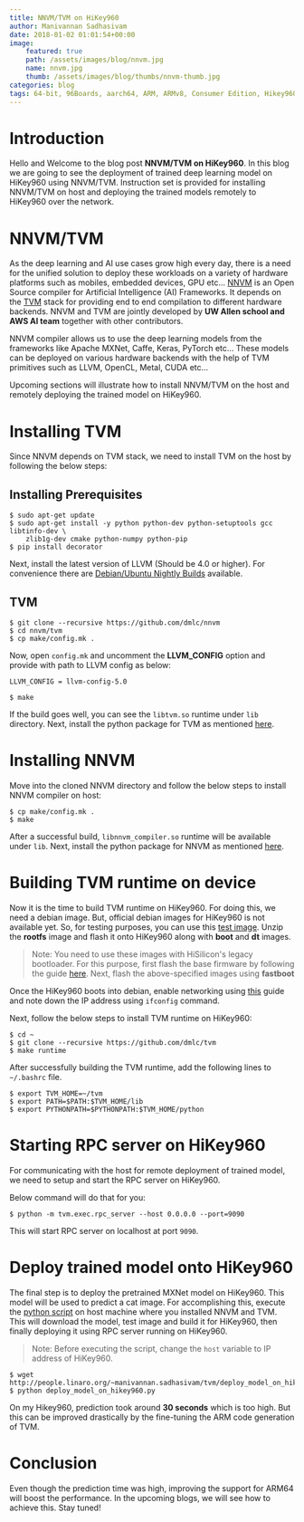 ```yaml
---
title: NNVM/TVM on HiKey960
author: Manivannan Sadhasivam
date: 2018-01-02 01:01:54+00:00
image:
    featured: true
    path: /assets/images/blog/nnvm.jpg
    name: nnvm.jpg
    thumb: /assets/images/blog/thumbs/nnvm-thumb.jpg
categories: blog
tags: 64-bit, 96Boards, aarch64, ARM, ARMv8, Consumer Edition, Hikey960, Linaro, Linux, NNVM, TVM, AI, TensorFlow, MxNet
---
```


# **Introduction**

Hello and Welcome to the blog post **NNVM/TVM on HiKey960**. In this
blog we are going to see the deployment of trained deep learning model
on HiKey960 using NNVM/TVM. Instruction set is provided for installing
NNVM/TVM on host and deploying the trained models remotely to HiKey960
over the network.

# NNVM/TVM

As the deep learning and AI use cases grow high every day, there is a need
for the unified solution to deploy these workloads on a variety of hardware
platforms such as mobiles, embedded devices, GPU etc... [NNVM](https://github.com/dmlc/nnvm)
is an Open Source compiler for Artificial Intelligence (AI) Frameworks.
It depends on the [TVM](https://github.com/dmlc/tvm/tree/52871592db15b0354e706724ee110338fc1bb7bc)
stack for providing end to end compilation to different hardware backends.
NNVM and TVM are jointly developed by **UW Allen school and AWS AI team**
together with other contributors.

NNVM compiler allows us to use the deep learning models from the frameworks
like Apache MXNet, Caffe, Keras, PyTorch etc... These models can be deployed
on various hardware backends with the help of TVM primitives such as LLVM, 
OpenCL, Metal, CUDA etc...

Upcoming sections will illustrate how to install NNVM/TVM on the host and
remotely deploying the trained model on HiKey960.

# Installing TVM

Since NNVM depends on TVM stack, we need to install TVM on the host by
following the below steps:

## Installing Prerequisites

```shell
$ sudo apt-get update
$ sudo apt-get install -y python python-dev python-setuptools gcc libtinfo-dev \
    zlib1g-dev cmake python-numpy python-pip
$ pip install decorator
```

Next, install the latest version of LLVM (Should be 4.0 or higher). For convenience
there are [Debian/Ubuntu Nightly Builds](https://apt.llvm.org/) available.

## TVM

```shell
$ git clone --recursive https://github.com/dmlc/nnvm
$ cd nnvm/tvm
$ cp make/config.mk .
```
Now, open `config.mk` and uncomment the **LLVM_CONFIG** option and provide with
path to LLVM config as below:

```shell
LLVM_CONFIG = llvm-config-5.0
```

```shell
$ make
```
If the build goes well, you can see the `libtvm.so` runtime under `lib` directory.
Next, install the python package for TVM as mentioned [here](https://github.com/dmlc/tvm/blob/master/docs/how_to/install.md#python-package-installation).

# Installing NNVM

Move into the cloned NNVM directory and follow the below steps to install
NNVM compiler on host:

```shell
$ cp make/config.mk .
$ make
```

After a successful build, `libnnvm_compiler.so` runtime will be available under `lib`.
Next, install the python package for NNVM as mentioned [here](https://github.com/dmlc/nnvm/blob/master/docs/how_to/install.md#python-package-installation).

# Building TVM runtime on device

Now it is the time to build TVM runtime on HiKey960. For doing this, we need
a debian image. But, official debian images for HiKey960 is not available yet.
So, for testing purposes, you can use this [test image](http://people.linaro.org/~guodong.xu/myupload/hikey960/build.debian.0509/).
Unzip the **rootfs** image and flash it onto HiKey960 along with **boot** and
**dt** images.

> Note: You need to use these images with HiSilicon's legacy bootloader. For
>       this purpose, first flash the base firmware by following the guide
>       [here](https://github.com/96boards-hikey/tools-images-hikey960#base-firmware-files-and-installation).
>    Next, flash the above-specified images using **fastboot**

Once the HiKey960 boots into debian, enable networking using [this](https://github.com/96boards/documentation/blob/master/ConsumerEdition/guides/wifi_commandline.md)
guide and note down the IP address using `ifconfig` command.

Next, follow the below steps to install TVM runtime on HiKey960:

```shell
$ cd ~
$ git clone --recursive https://github.com/dmlc/tvm
$ make runtime
```

After successfully building the TVM runtime, add the following lines
to `~/.bashrc` file.

```shell
$ export TVM_HOME=~/tvm
$ export PATH=$PATH:$TVM_HOME/lib
$ export PYTHONPATH=$PYTHONPATH:$TVM_HOME/python
```

# Starting RPC server on HiKey960

For communicating with the host for remote deployment of trained model, we
need to setup and start the RPC server on HiKey960.

Below command will do that for you:

```shell
$ python -m tvm.exec.rpc_server --host 0.0.0.0 --port=9090
```

This will start RPC server on localhost at port `9090`.

# Deploy trained model onto HiKey960

The final step is to deploy the pretrained MXNet model on HiKey960. This model
will be used to predict a cat image. For accomplishing this, execute the
[python script](http://people.linaro.org/~manivannan.sadhasivam/tvm/deploy_model_on_hikey960.py)
on host machine where you installed NNVM and TVM. This will download the
model, test image and build it for HiKey960, then finally deploying it using
RPC server running on HiKey960.

> Note: Before executing the script, change the `host` variable to IP address
>    of HiKey960.

```shell
$ wget http://people.linaro.org/~manivannan.sadhasivam/tvm/deploy_model_on_hikey960.py
$ python deploy_model_on_hikey960.py
```

On my Hikey960, prediction took around **30 seconds** which is too high. But this
can be improved drastically by the fine-tuning the ARM code generation of TVM.

# Conclusion

Even though the prediction time was high, improving the support for ARM64 will
boost the performance. In the upcoming blogs, we will see how to achieve this.
Stay tuned!
